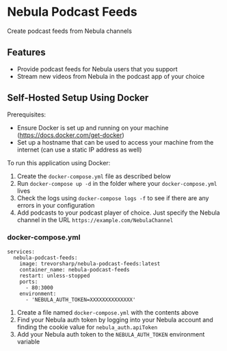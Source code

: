 # Nebula Podcast Feeds

Create podcast feeds from Nebula channels

## Features

- Provide podcast feeds for Nebula users that you support
- Stream new videos from Nebula in the podcast app of your choice

## Self-Hosted Setup Using Docker

Prerequisites:

- Ensure Docker is set up and running on your machine (https://docs.docker.com/get-docker)
- Set up a hostname that can be used to access your machine from the internet (can use a static IP address as well)

To run this application using Docker:

1. Create the `docker-compose.yml` file as described below
2. Run `docker-compose up -d` in the folder where your `docker-compose.yml` lives
3. Check the logs using `docker-compose logs -f` to see if there are any errors in your configuration
4. Add podcasts to your podcast player of choice. Just specify the Nebula channel in the URL `https://example.com/NebulaChannel`

### docker-compose.yml

```
services:
  nebula-podcast-feeds:
    image: trevorsharp/nebula-podcast-feeds:latest
    container_name: nebula-podcast-feeds
    restart: unless-stopped
    ports:
      - 80:3000
    environment:
      - 'NEBULA_AUTH_TOKEN=XXXXXXXXXXXXXX'
```

1. Create a file named `docker-compose.yml` with the contents above
2. Find your Nebula auth token by logging into your Nebula account and finding the cookie value for `nebula_auth.apiToken`
3. Add your Nebula auth token to the `NEBULA_AUTH_TOKEN` environment variable
